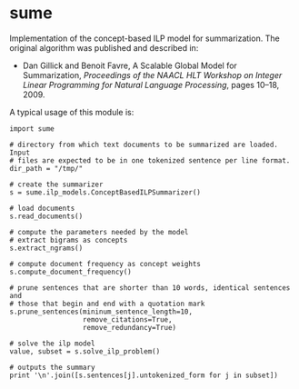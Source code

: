 # sume

Implementation of the concept-based ILP model for summarization. The original 
algorithm was published and described in:

* Dan Gillick and Benoit Favre, A Scalable Global Model for Summarization, *Proceedings of the NAACL HLT Workshop on Integer Linear Programming for Natural Language Processing*, pages 10–18, 2009.

A typical usage of this module is:
    
	import sume

	# directory from which text documents to be summarized are loaded. Input 
	# files are expected to be in one tokenized sentence per line format.
	dir_path = "/tmp/"

	# create the summarizer 
	s = sume.ilp_models.ConceptBasedILPSummarizer()

	# load documents
	s.read_documents()

	# compute the parameters needed by the model
	# extract bigrams as concepts
	s.extract_ngrams()

	# compute document frequency as concept weights
	s.compute_document_frequency()

	# prune sentences that are shorter than 10 words, identical sentences and 
	# those that begin and end with a quotation mark
	s.prune_sentences(mininum_sentence_length=10, 
					  remove_citations=True, 
					  remove_redundancy=True)
        
    # solve the ilp model
	value, subset = s.solve_ilp_problem()

	# outputs the summary
	print '\n'.join([s.sentences[j].untokenized_form for j in subset])